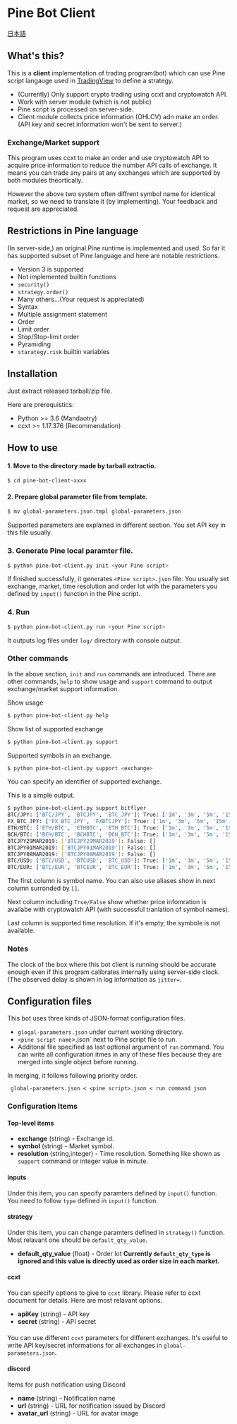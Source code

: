 # Pine Bot Client

[日本語](https://github.com/kzh-dev/pine-bot-client/blob/master/README.ja.md)

## What's this?

This is a **client** implementation of trading program(bot) which can use Pine script langauge used in [TradingView](http://tradingview.com/) to define a strategy.

 * (Currently) Only support crypto trading using ccxt and cryptowatch API.
 * Work with server module (which is not public)
  * Pine script is processed on server-side.
  * Client module collects price information (OHLCV) adn make an order. (API key and secret information won't be sent to server.)
  
### Exchange/Market support
This program uses ccxt to make an order and use cryptowatch API to acquire price information to reduce the number API calls of exchange.  It means you can trade any pairs at any exchanges which are supported by both modules theortically.

However the above two system often diffrent symbol name for identical market, so we need to translate it (by implementing).
Your feedback and request are appreciated.

## Restrictions in Pine language

(In server-side,) an original Pine runtime is implemented and used.  So far it has supported subset of Pine language and here are notable restrictions.

 * Version 3 is supported
 * Not implemented builtin functions
  * `security()` 
  * `strategy.order()`
  * Many others...(Your request is appreciated)
 * Syntax
  * Multiple assignment statement
 * Order
  * Limit order
  * Stop/Stop-limit order
  * Pyramiding
 * `starategy.risk` builtin variables

## Installation
Just extract released tarball/zip file.

Here are prerequistics:
 * Python >= 3.6 (Mandaotry)
 * ccxt >= 1.17.376 (Recommendation)

## How to use

#### 1. Move to the directory made by tarball extractio.
``` sh
$ cd pine-bot-client-xxxx
```

#### 2. Prepare global parameter file from template.
``` sh
$ mv global-parameters.json.tmpl global-parameters.json
```
Supported parameters are explained in different section.  You set API key in this file usually.

### 3. Generate Pine local paramter file.
``` sh
$ python pine-bot-client.py init <your Pine script>
```
If finished successfully, it generates `<Pine script>.json` file.  You usually set exchange, market, time resolution and order lot with the parameters you defined by `input()` function in the Pine script.

### 4. Run
``` sh
$ python pine-bot-client.py run <your Pine script>
```
It outputs log files under `log/` directory with console output.

### Other commands
In the above section, `init` and `run` commands are introduced.  There are other commands, `help` to show usage and `support` command to output exchange/market support information.

Show usage
``` sh
$ python pine-bot-client.py help
```

Show list of supported exchange
``` sh
$ python pine-bot-client.py support
```

Supported symbols in an exchange.
``` sh
$ python pine-bot-client.py support <exchange>
```
You can specify an identifier of supported exchange.

This is a simple output.
``` sh
$ python pine-bot-client.py support bitflyer
BTC/JPY: ['BTC/JPY', 'BTCJPY', 'BTC_JPY']: True: ['1m', '3m', '5m', '15m', '30m', '1h', '2h', '4h', '6h', '12h', '1d', '3d', '1w']
FX_BTC_JPY: ['FX_BTC_JPY', 'FXBTCJPY']: True: ['1m', '3m', '5m', '15m', '30m', '1h', '2h', '4h', '6h', '12h', '1d', '3d', '1w']
ETH/BTC: ['ETH/BTC', 'ETHBTC', 'ETH_BTC']: True: ['1m', '3m', '5m', '15m', '30m', '1h', '2h', '4h', '6h', '12h', '1d', '3d', '1w']
BCH/BTC: ['BCH/BTC', 'BCHBTC', 'BCH_BTC']: True: ['1m', '3m', '5m', '15m', '30m', '1h', '2h', '4h', '6h', '12h', '1d', '3d', '1w']
BTCJPY29MAR2019: ['BTCJPY29MAR2019']: False: []
BTCJPY01MAR2019: ['BTCJPY01MAR2019']: False: []
BTCJPY08MAR2019: ['BTCJPY08MAR2019']: False: []
BTC/USD: ['BTC/USD', 'BTCUSD', 'BTC_USD']: True: ['1m', '3m', '5m', '15m', '30m', '1h', '2h', '4h', '6h', '12h', '1d', '3d', '1w']
BTC/EUR: ['BTC/EUR', 'BTCEUR', 'BTC_EUR']: True: ['1m', '3m', '5m', '15m', '30m', '1h', '2h', '4h', '6h', '12h', '1d', '3d', '1w']
```
The first column is symbol name. You can also use aliases show in next column surronded by `[]`.

Next column including `True/False` show whether price infomration is availabe with cryptowatch API (with successful tranlation of symbol names).

Last column is supported time resolution.  If it's empty, the symbole is not available.

### Notes
The clock of the box where this bot client is running should be accurate enough even if this program calibrates internally using server-side clock. (The observed delay is shown in log information as `jitter=`.
 
## Configuration files
This bot uses three kinds of JSON-format configuration files.
 * `glogal-parameters.json` under current working directory.
 * `<pine script name`>.json` next to Pine script file to run.
 * Additonal file specified as last optional argument of `run` command.
You can write all configuration itmes in any of these files because they are merged into single object before running.

In merging, it follows following priority order.
```
 global-parameters.json < <pine script>.json < run command json
```

### Configuration Items

#### Top-level items
 * **exchange** (string) - Exchange id.
 * **symbol** (string) - Market symbol.
 * **resolution** (string,integer) - Time resolution. Something like shown as `support` command or integer value in minute.
 
#### inputs
Under this item, you can specify paramters defined by `input()` function.  You need to follow `type` defined in `input()` function.

#### strategy
Under this item, you can change paramters defined in `strategy()` function.  Most relavant one should be `default_qty_value`.
 * **default_qty_value** (float) - Order lot **Currently `default_qty_type` is ignored and this value is directly used as order size in each market.**

#### ccxt
You can specify options to give to `ccxt` library.  Please refer to ccxt document for details.  Here are most relavant options.
 * **apiKey** (string) - API key
 * **secret** (string) - API secret
 
#### <exchange id>
You can use different `ccxt` parameters for different exchanges.  It's useful to write API key/secret informations for all exchanges in `global-parameters.json`.

#### discord
Items for push notification using Discord
 * **name** (string) - Notification name
 * **url** (string) - URL for notification issued by Discord
 * **avatar_url** (string) - URL for avatar image

